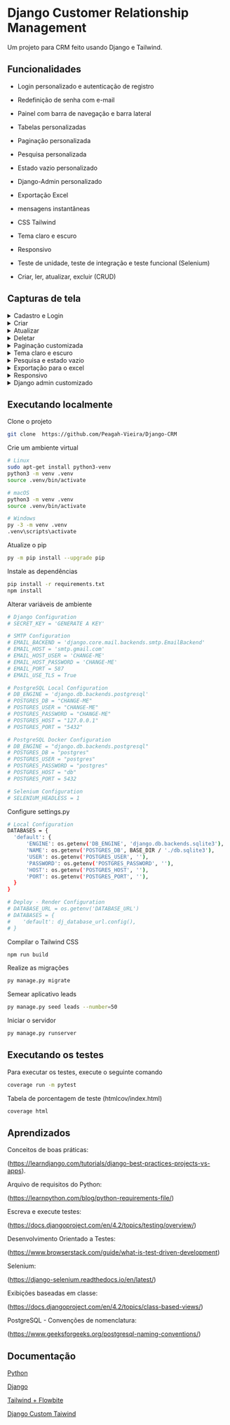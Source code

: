 # Django Customer Relationship Management

Um projeto para CRM feito usando Django e Tailwind.

## Funcionalidades

- Login personalizado e autenticação de registro

- Redefinição de senha com e-mail

- Painel com barra de navegação e barra lateral

- Tabelas personalizadas

- Paginação personalizada

- Pesquisa personalizada

- Estado vazio personalizado

- Django-Admin personalizado

- Exportação Excel

- mensagens instantâneas

- CSS Tailwind

- Tema claro e escuro

- Responsivo

- Teste de unidade, teste de integração e teste funcional (Selenium)

- Criar, ler, atualizar, excluir (CRUD)

## Capturas de tela

<details>
  <summary>Cadastro e Login</summary>

  ![Register_Login](https://github.com/Peagah-Vieira/Django-CRM/assets/105545343/d81ff8de-c579-4546-889b-d5b63afec74d)

</details>

<details>
  <summary>Criar</summary>

  ![Create](https://github.com/Peagah-Vieira/Django-CRM/assets/105545343/6b9a2a65-4046-4dde-9734-079c536675b1)

</details>

<details>
  <summary>Atualizar</summary>

  ![Update](https://github.com/Peagah-Vieira/Django-CRM/assets/105545343/03135f00-a153-45de-8f2d-40541bd2372b)

</details>

<details>
  <summary>Deletar</summary>

  ![Delete](https://github.com/Peagah-Vieira/Django-CRM/assets/105545343/5406f43a-888c-4a9a-90ca-bd53eda2c632)

</details>

<details>
  <summary>Paginação customizada</summary>

  ![Pagination](https://github.com/Peagah-Vieira/Django-CRM/assets/105545343/a832c505-0748-409d-8d41-ad810542d55f)

</details>

<details>
  <summary>Tema claro e escuro</summary>

  ![Theme_Switch](https://github.com/Peagah-Vieira/Django-CRM/assets/105545343/263b1a74-1293-4249-a97a-6b3a106ac56d)

</details>

<details>
  <summary>Pesquisa e estado vazio</summary>

  ![Search_Empty_State](https://github.com/Peagah-Vieira/Django-CRM/assets/105545343/63e186ff-de33-4597-8eac-6bb500ba506a)

</details>

<details>
  <summary>Exportação para o excel</summary>

  ![Export](https://github.com/Peagah-Vieira/Django-CRM/assets/105545343/d3a645d4-493a-4981-a5b3-db82667f9a68)

</details>

<details>
  <summary>Responsivo</summary>

  ![Responsive](https://github.com/Peagah-Vieira/Django-CRM/assets/105545343/3ea69c94-75a5-4f8e-a916-3487b101a0e1)

</details>

<details>
  <summary>Django admin customizado</summary>

  ![Django-Admin](https://github.com/Peagah-Vieira/Django-CRM/assets/105545343/944a29ab-8c9e-4f3e-b31b-b259cc772046)

</details>

## Executando localmente

Clone o projeto

```bash
git clone  https://github.com/Peagah-Vieira/Django-CRM
```

Crie um ambiente virtual

```bash
# Linux
sudo apt-get install python3-venv    
python3 -m venv .venv
source .venv/bin/activate

# macOS
python3 -m venv .venv
source .venv/bin/activate

# Windows
py -3 -m venv .venv
.venv\scripts\activate
```

Atualize o pip

```bash
py -m pip install --upgrade pip
```

Instale as dependências

```bash
pip install -r requirements.txt
npm install
```

Alterar variáveis ​​de ambiente

```bash
# Django Configuration
# SECRET_KEY = 'GENERATE A KEY'

# SMTP Configuration
# EMAIL_BACKEND = 'django.core.mail.backends.smtp.EmailBackend'
# EMAIL_HOST = 'smtp.gmail.com'
# EMAIL_HOST_USER = 'CHANGE-ME'
# EMAIL_HOST_PASSWORD = 'CHANGE-ME'
# EMAIL_PORT = 587
# EMAIL_USE_TLS = True

# PostgreSQL Local Configuration
# DB_ENGINE = 'django.db.backends.postgresql'
# POSTGRES_DB = "CHANGE-ME"
# POSTGRES_USER = "CHANGE-ME"
# POSTGRES_PASSWORD = "CHANGE-ME"
# POSTGRES_HOST = "127.0.0.1"
# POSTGRES_PORT = "5432"

# PostgreSQL Docker Configuration
# DB_ENGINE = "django.db.backends.postgresql"
# POSTGRES_DB = "postgres"
# POSTGRES_USER = "postgres"
# POSTGRES_PASSWORD = "postgres"
# POSTGRES_HOST = "db"
# POSTGRES_PORT = 5432

# Selenium Configuration
# SELENIUM_HEADLESS = 1
```

Configure settings.py

```bash
# Local Configuration
DATABASES = {
  'default': {
      'ENGINE': os.getenv('DB_ENGINE', 'django.db.backends.sqlite3'),
      'NAME': os.getenv('POSTGRES_DB', BASE_DIR / './db.sqlite3'),
      'USER': os.getenv('POSTGRES_USER', ''),
      'PASSWORD': os.getenv('POSTGRES_PASSWORD', ''),
      'HOST': os.getenv('POSTGRES_HOST', ''),
      'PORT': os.getenv('POSTGRES_PORT', ''),
  }
}

# Deploy - Render Configuration
# DATABASE_URL = os.getenv('DATABASE_URL')
# DATABASES = {
#    'default': dj_database_url.config(),
# }
```

Compilar o Tailwind CSS

```bash
npm run build 
```

Realize as migrações

```bash
py manage.py migrate
```

Semear aplicativo leads

```bash
py manage.py seed leads --number=50
```

Iniciar o servidor

```bash
py manage.py runserver
```

## Executando os testes

Para executar os testes, execute o seguinte comando

```bash
coverage run -m pytest 
```

Tabela de porcentagem de teste (htmlcov/index.html)

```bash
coverage html
```

## Aprendizados

Conceitos de boas práticas:

(https://learndjango.com/tutorials/django-best-practices-projects-vs-apps).

Arquivo de requisitos do Python:

(https://learnpython.com/blog/python-requirements-file/)

Escreva e execute testes:

(https://docs.djangoproject.com/en/4.2/topics/testing/overview/)

Desenvolvimento Orientado a Testes:

(https://www.browserstack.com/guide/what-is-test-driven-development)

Selenium:

(https://django-selenium.readthedocs.io/en/latest/)

Exibições baseadas em classe:

(https://docs.djangoproject.com/en/4.2/topics/class-based-views/)

PostgreSQL - Convenções de nomenclatura:

(https://www.geeksforgeeks.org/postgresql-naming-conventions/)

## Documentação

[Python](https://www.python.org)

[Django](https://www.djangoproject.com)

[Tailwind + Flowbite](https://flowbite.com/docs/getting-started/django/)

[Django Custom Taiwind](https://github.com/Aleksi44/django-admin-tailwind)

